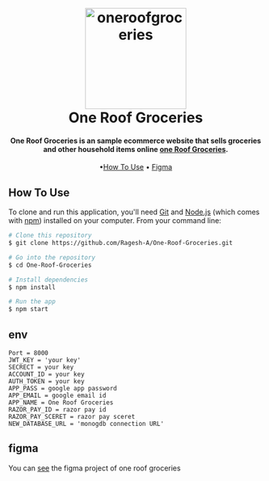 
<h1 align="center">
  <br>
  <a href="https://www.oneroofgroceries.store/"><img src="https://oneroofgroceries.store/images/logo/logo.png" alt="oneroofgroceries" width="200"></a>
  <br>
  One Roof Groceries
  <br>
</h1>

<h4 align="center">One Roof Groceries is an sample ecommerce website that sells groceries and other household items online <a href="https://www.oneroofgroceries.store/" target="_blank">one Roof Groceries</a>.</h4>



<p align="center">
  •<a href="#how-to-use">How To Use</a> •
  <a href="#figma">Figma</a> 
</p>

## How To Use

To clone and run this application, you'll need [Git](https://git-scm.com) and [Node.js](https://nodejs.org/en/download/) (which comes with [npm](http://npmjs.com)) installed on your computer. From your command line:

```bash
# Clone this repository
$ git clone https://github.com/Ragesh-A/One-Roof-Groceries.git

# Go into the repository
$ cd One-Roof-Groceries

# Install dependencies
$ npm install

# Run the app
$ npm start
```

## env 

```
Port = 8000
JWT_KEY = 'your key'
SECRECT = your key
ACCOUNT_ID = your key
AUTH_TOKEN = your key
APP_PASS = google app password
APP_EMAIL = google email id
APP_NAME = One Roof Groceries
RAZOR_PAY_ID = razor pay id
RAZOR_PAY_SCERET = razor pay sceret
NEW_DATABASE_URL = 'monogdb connection URL'
```

## figma

You can [see](https://www.figma.com/file/BWTf4nZBloGLvbJCQiAQXK/first-project?node-id=65%3A101&t=FbRMtQlghKIjWfg2-1) the figma project of one roof groceries

